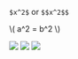 <script type="text/javascript"
        src="https://cdnjs.cloudflare.com/ajax/libs/mathjax/2.7.0/MathJax.js?config=TeX-AMS_CHTML"></script>

`$x^2$` or `$$x^2$$`

\\( a^2 = b^2 \\)

<img src="https://render.githubusercontent.com/render/math?math=e^{i \pi} = -1">



<img src="https://render.githubusercontent.com/render/math?math=\HUGE \frac{1}{\varepsilon} = \sqrt{\frac{1}{(I \cdot R)^2}}">
<img src=https://render.githubusercontent.com/render/math?math=%5Chuge%20e%5E%7Bi%5Cpi%7D%20%3D%20-1">

